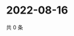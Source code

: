 # 2022-08-16

共 0 条

<!-- BEGIN WEIBO -->
<!-- 最后更新时间 Tue Aug 16 2022 11:45:04 GMT+0800 (China Standard Time) -->

<!-- END WEIBO -->
